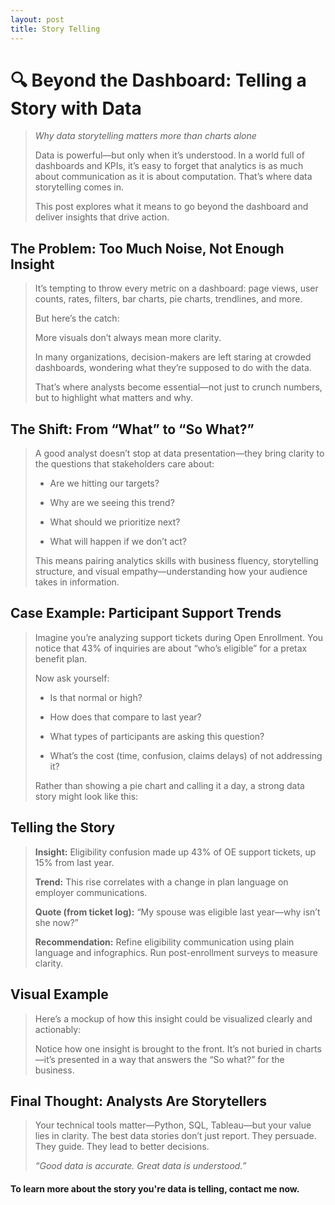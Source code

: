 ```yaml
---
layout: post
title: Story Telling
---
```


# 🔍 Beyond the Dashboard: Telling a Story with Data

> *Why data storytelling matters more than charts alone*
> 
> Data is powerful—but only when it’s understood. In a world full of dashboards and KPIs, it’s easy to forget that analytics is as much about communication as it is about computation. That’s where data storytelling comes in.
>
> This post explores what it means to go beyond the dashboard and deliver insights that drive action.
> 

## The Problem: Too Much Noise, Not Enough Insight
> It’s tempting to throw every metric on a dashboard: page views, user counts, rates, filters, bar charts, pie charts, trendlines, and more.
>
> But here’s the catch:
>
> More visuals don’t always mean more clarity.
>
> In many organizations, decision-makers are left staring at crowded dashboards, wondering what they’re supposed to do with the data.
>
> That’s where analysts become essential—not just to crunch numbers, but to highlight what matters and why.

## The Shift: From “What” to “So What?”

> A good analyst doesn’t stop at data presentation—they bring clarity to the questions that stakeholders care about:
>
> * Are we hitting our targets?
> 
> * Why are we seeing this trend?
> 
> * What should we prioritize next?
> 
> * What will happen if we don’t act?
> 
> This means pairing analytics skills with business fluency, storytelling structure, and visual empathy—understanding how your audience takes in information.
> 

## Case Example: Participant Support Trends

> Imagine you’re analyzing support tickets during Open Enrollment. You notice that 43% of inquiries are about “who’s eligible” for a pretax benefit plan.
>
> Now ask yourself:
>
> * Is that normal or high?
> 
> * How does that compare to last year?
> 
> * What types of participants are asking this question?
> 
> * What’s the cost (time, confusion, claims delays) of not addressing it?
> 
> Rather than showing a pie chart and calling it a day, a strong data story might look like this:

## Telling the Story

> **Insight:** Eligibility confusion made up 43% of OE support tickets, up 15% from last year.
>
> **Trend:** This rise correlates with a change in plan language on employer communications.
>
> **Quote (from ticket log):** “My spouse was eligible last year—why isn’t she now?”
>
> **Recommendation:** Refine eligibility communication using plain language and infographics. Run post-enrollment surveys to measure clarity.
> 

## Visual Example

> Here’s a mockup of how this insight could be visualized clearly and actionably:
>
> Notice how one insight is brought to the front. It’s not buried in charts—it’s presented in a way that answers the “So what?” for the business.
> 

## Final Thought: Analysts Are Storytellers

> Your technical tools matter—Python, SQL, Tableau—but your value lies in clarity. The best data stories don’t just report. They persuade. They guide. They lead to better decisions.
>
> *“Good data is accurate. Great data is understood.”*
>

#### To learn more about the story you're data is telling, contact me now.


